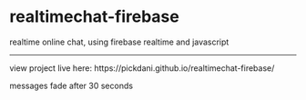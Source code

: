 # realtimechat-firebase
realtime online chat, using firebase realtime and javascript
<hr>
view project live here:
https://pickdani.github.io/realtimechat-firebase/

messages fade after 30 seconds
